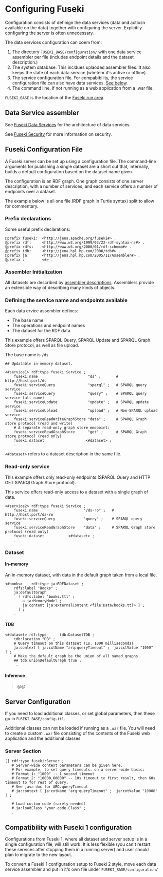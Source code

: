 # Configuring Fuseki

Configuration consists of definign the data services (data and actiosn available on the data) together with configuring the server.  Explcitily configuring the server is often unnecessary.

The data services configuration can coem from:

1. The directory `FUSEKI_BASE/configuration/` with one data service assembler per file (includes endpoint details and the dataset description.)
2. The system database. This incldues uplaoded assembler files.  It also keeps the state of each data service (whetehr it's active or offline).
3. The service configuration file.  For compabibility, the service configuration file can also have data services. [See below](#relationship-to-fuseki-1-configuration).
4. The command line, if not running as a web application from a .war file.

`FUSEKI_BASE` is the location of the [Fuseki run area](#fuseki-layout.html).

## Data Service assembler

See [Fuseki Data Services](fuseki-data-services.html) for the architecture of data services.

See [Fuseki Security](fuseki-security.html) for more information on security.

## Fuseki Configuration File

A Fuseki server can be set up using a configuration file. The
command-line arguments for publishing a single dataset are a short
cut that, internally, builds a default configuration based on the
dataset name given.

The configuration is an RDF graph. One graph consists of one server
description, with a number of services, and each service offers a
number of endpoints over a dataset.

The example below is all one file (RDF graph in Turtle syntax)
split to allow for commentary.

### Prefix declarations

Some useful prefix declarations:

    @prefix fuseki:  <http://jena.apache.org/fuseki#> .
    @prefix rdf:     <http://www.w3.org/1999/02/22-rdf-syntax-ns#> .
    @prefix rdfs:    <http://www.w3.org/2000/01/rdf-schema#> .
    @prefix tdb:     <http://jena.hpl.hp.com/2008/tdb#> .
    @prefix ja:      <http://jena.hpl.hp.com/2005/11/Assembler#> .
    @prefix :        <#> .

### Assembler Initialization

All datasets are described by 
[assembler descriptions](../assembler/index.html).
Assemblers provide an extensible way of describing many kinds of
objects. 

### Defining the service name and endpoints available 

Each data ervice assembler defines:

* The base name
* The operations and endpoint names
* The dataset for the RDF data.

This example offers SPARQL Query, SPARQL Update and SPARQL Graph
Store protocol, as well as file upload.

The base name is `/ds`.

    ## Updatable in-memory dataset.

    <#service1> rdf:type fuseki:Service ;
        fuseki:name                       "ds" ;       # http://host:port/ds
        fuseki:serviceQuery               "sparql" ;   # SPARQL query service
        fuseki:serviceQuery               "query" ;    # SPARQL query service (alt name)
        fuseki:serviceUpdate              "update" ;   # SPARQL update service
        fuseki:serviceUpload              "upload" ;   # Non-SPARQL upload service
        fuseki:serviceReadWriteGraphStore "data" ;     # SPARQL Graph store protocol (read and write)
        # A separate read-only graph store endpoint:
        fuseki:serviceReadGraphStore      "get" ;      # SPARQL Graph store protocol (read only)
        fuseki:dataset                   <#dataset> ;
        .

`<#dataset>` refers to a dataset description in the same file.

### Read-only service

This example offers only read-only endpoints (SPARQL Query and HTTP GET
SPARQl Graph Store protocol).

This service offers read-only access to a dataset with a single
graph of data.

    <#service2> rdf:type fuseki:Service ;
        fuseki:name                     "/ds-ro" ;   # http://host:port/da-ro
        fuseki:serviceQuery             "query" ;    # SPARQL query service
        fuseki:serviceReadGraphStore    "data" ;     # SPARQL Graph store protocol (read only)
        fuseki:dataset           <#dataset> ;
        .

### Dataset

#### In-memory

An in-memory dataset, with data in the default graph taken from a local file.

    <#books>    rdf:type ja:RDFDataset ;
        rdfs:label "Books" ;
        ja:defaultGraph
          [ rdfs:label "books.ttl" ;
            a ja:MemoryModel ;
            ja:content [ja:externalContent <file:Data/books.ttl> ] ;
          ] ;
        .

#### TDB

    <#dataset> rdf:type      tdb:DatasetTDB ;
        tdb:location "DB" ;
        # Query timeout on this dataset (1s, 1000 milliseconds)
        ja:context [ ja:cxtName "arq:queryTimeout" ;  ja:cxtValue "1000" ] ;
        # Make the default graph be the union of all named graphs.
        ## tdb:unionDefaultGraph true ;
         .

#### Inference

> @@

## Server Configuration

If you need to load additional classes, or set global parameters, then these go in
`FUSEKI_BASE/config.ttl`.

Additional classes can not be loaded if running as a `.war` file.  You will
need to create a custom `.war` file consisting of the contents of the Fuseki
web application and the additional classes

### Server Section

    [] rdf:type fuseki:Server ;
       # Server-wide context parameters can be given here.
       # For example, to set query timeouts: on a server-wide basis:
       # Format 1: "1000" -- 1 second timeout
       # Format 2: "10000,60000" -- 10s timeout to first result, then 60s timeout to for rest of query.
       # See java doc for ARQ.queryTimeout
       # ja:context [ ja:cxtName "arq:queryTimeout" ;  ja:cxtValue "10000" ] ;

       # Load custom code (rarely needed)
       # ja:loadClass "your.code.Class" ;
       .

## Compatibility with Fuseki 1 configuration

Configurations from Fuseki 1, where all dataset and server setup is in a
single configuration file, will still work.  It is less flexible
(you can't restart these services after stopping them in a running server)
and user should plan to migrate to the new layout.

To convert a Fuseki 1 configuration setup to Fuseki 2 style, move each data service assembler and put in it's own file under `FUSEKI_BASE/configuration/`

